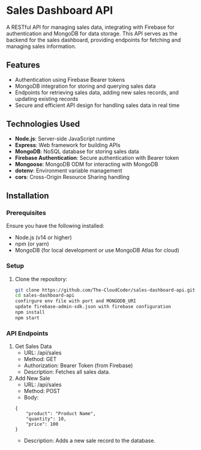 # Sales Dashboard API

A RESTful API for managing sales data, integrating with Firebase for authentication and MongoDB for data storage. This API serves as the backend for the sales dashboard, providing endpoints for fetching and managing sales information.

## Features

- Authentication using Firebase Bearer tokens
- MongoDB integration for storing and querying sales data
- Endpoints for retrieving sales data, adding new sales records, and updating existing records
- Secure and efficient API design for handling sales data in real time

## Technologies Used

- **Node.js**: Server-side JavaScript runtime
- **Express**: Web framework for building APIs
- **MongoDB**: NoSQL database for storing sales data
- **Firebase Authentication**: Secure authentication with Bearer token
- **Mongoose**: MongoDB ODM for interacting with MongoDB
- **dotenv**: Environment variable management
- **cors**: Cross-Origin Resource Sharing handling

## Installation

### Prerequisites

Ensure you have the following installed:

- Node.js (v14 or higher)
- npm (or yarn)
- MongoDB (for local development or use MongoDB Atlas for cloud)

### Setup

1. Clone the repository:

   ```bash
   git clone https://github.com/The-CloudCoder/sales-dashboard-api.git
   cd sales-dashboard-api
   confirgure env file with port and MONGODB_URI
   update firebase-admin-sdk.json with firebase configuration
   npm install
   npm start
   ```

### API Endpoints
1. Get Sales Data
    - URL: /api/sales
    - Method: GET
    - Authorization: Bearer Token (from Firebase)
    - Description: Fetches all sales data.
2. Add New Sale
    - URL: /api/sales
    - Method: POST
    - Body:
    ``` 
    {
        "product": "Product Name",
        "quantity": 10,
        "price": 100
    }
    ```
    - Description: Adds a new sale record to the database.


